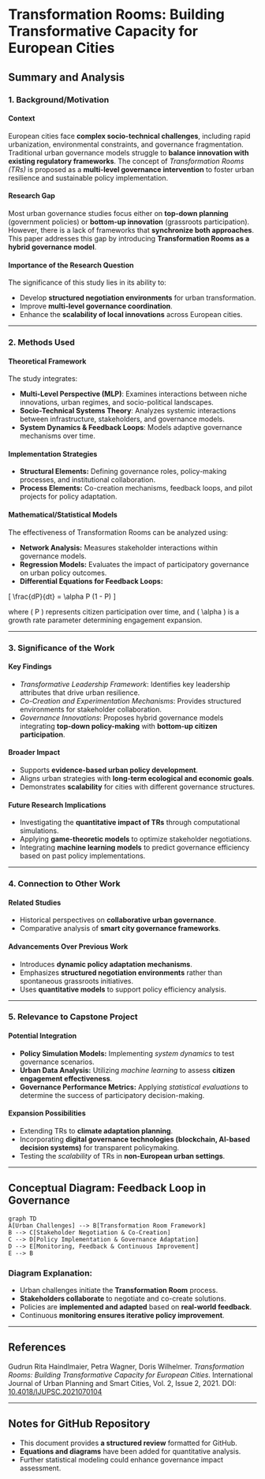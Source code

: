 # Transformation Rooms: Building Transformative Capacity for European Cities

## Summary and Analysis

### 1. Background/Motivation

#### Context
European cities face **complex socio-technical challenges**, including rapid urbanization, environmental constraints, and governance fragmentation. Traditional urban governance models struggle to **balance innovation with existing regulatory frameworks**. The concept of *Transformation Rooms (TRs)* is proposed as a **multi-level governance intervention** to foster urban resilience and sustainable policy implementation.

#### Research Gap
Most urban governance studies focus either on **top-down planning** (government policies) or **bottom-up innovation** (grassroots participation). However, there is a lack of frameworks that **synchronize both approaches**. This paper addresses this gap by introducing **Transformation Rooms as a hybrid governance model**.

#### Importance of the Research Question
The significance of this study lies in its ability to:
- Develop **structured negotiation environments** for urban transformation.
- Improve **multi-level governance coordination**.
- Enhance the **scalability of local innovations** across European cities.

---

### 2. Methods Used

#### Theoretical Framework
The study integrates:
- **Multi-Level Perspective (MLP)**: Examines interactions between niche innovations, urban regimes, and socio-political landscapes.
- **Socio-Technical Systems Theory**: Analyzes systemic interactions between infrastructure, stakeholders, and governance models.
- **System Dynamics & Feedback Loops**: Models adaptive governance mechanisms over time.

#### Implementation Strategies
- **Structural Elements:** Defining governance roles, policy-making processes, and institutional collaboration.
- **Process Elements:** Co-creation mechanisms, feedback loops, and pilot projects for policy adaptation.

#### Mathematical/Statistical Models
The effectiveness of Transformation Rooms can be analyzed using:
- **Network Analysis:** Measures stakeholder interactions within governance models.
- **Regression Models:** Evaluates the impact of participatory governance on urban policy outcomes.
- **Differential Equations for Feedback Loops:**

\[
\frac{dP}{dt} = \alpha P (1 - P)
\]

where \( P \) represents citizen participation over time, and \( \alpha \) is a growth rate parameter determining engagement expansion.

---

### 3. Significance of the Work

#### Key Findings
- *Transformative Leadership Framework*: Identifies key leadership attributes that drive urban resilience.
- *Co-Creation and Experimentation Mechanisms*: Provides structured environments for stakeholder collaboration.
- *Governance Innovations*: Proposes hybrid governance models integrating **top-down policy-making** with **bottom-up citizen participation**.

#### Broader Impact
- Supports **evidence-based urban policy development**.
- Aligns urban strategies with **long-term ecological and economic goals**.
- Demonstrates **scalability** for cities with different governance structures.

#### Future Research Implications
- Investigating the **quantitative impact of TRs** through computational simulations.
- Applying **game-theoretic models** to optimize stakeholder negotiations.
- Integrating **machine learning models** to predict governance efficiency based on past policy implementations.

---

### 4. Connection to Other Work

#### Related Studies
- Historical perspectives on **collaborative urban governance**.
- Comparative analysis of **smart city governance frameworks**.

#### Advancements Over Previous Work
- Introduces **dynamic policy adaptation mechanisms**.
- Emphasizes **structured negotiation environments** rather than spontaneous grassroots initiatives.
- Uses **quantitative models** to support policy efficiency analysis.

---

### 5. Relevance to Capstone Project

#### Potential Integration
- **Policy Simulation Models:** Implementing *system dynamics* to test governance scenarios.
- **Urban Data Analysis:** Utilizing *machine learning* to assess **citizen engagement effectiveness**.
- **Governance Performance Metrics:** Applying *statistical evaluations* to determine the success of participatory decision-making.

#### Expansion Possibilities
- Extending TRs to **climate adaptation planning**.
- Incorporating **digital governance technologies (blockchain, AI-based decision systems)** for transparent policymaking.
- Testing the *scalability* of TRs in **non-European urban settings**.

---

## Conceptual Diagram: Feedback Loop in Governance

```mermaid
graph TD
A[Urban Challenges] --> B[Transformation Room Framework]
B --> C[Stakeholder Negotiation & Co-Creation]
C --> D[Policy Implementation & Governance Adaptation]
D --> E[Monitoring, Feedback & Continuous Improvement]
E --> B
```

### Diagram Explanation:
- Urban challenges initiate the **Transformation Room** process.
- **Stakeholders collaborate** to negotiate and co-create solutions.
- Policies are **implemented and adapted** based on **real-world feedback**.
- Continuous **monitoring ensures iterative policy improvement**.

---

## References

Gudrun Rita Haindlmaier, Petra Wagner, Doris Wilhelmer. *Transformation Rooms: Building Transformative Capacity for European Cities*. International Journal of Urban Planning and Smart Cities, Vol. 2, Issue 2, 2021.
DOI: [10.4018/IJUPSC.2021070104](https://doi.org/10.4018/IJUPSC.2021070104)

---

## Notes for GitHub Repository
- This document provides **a structured review** formatted for GitHub.
- **Equations and diagrams** have been added for quantitative analysis.
- Further statistical modeling could enhance governance impact assessment.

